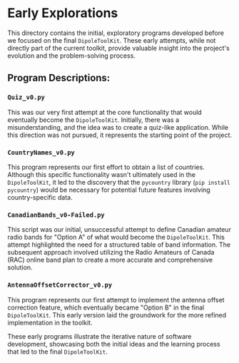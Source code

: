 # Early Explorations

This directory contains the initial, exploratory programs developed before we focused on the final `DipoleToolKit`. These early attempts, while not directly part of the current toolkit, provide valuable insight into the project's evolution and the problem-solving process.

## Program Descriptions:

### `Quiz_v0.py`
This was our very first attempt at the core functionality that would eventually become the `DipoleToolKit`. Initially, there was a misunderstanding, and the idea was to create a quiz-like application. While this direction was not pursued, it represents the starting point of the project.

### `CountryNames_v0.py`
This program represents our first effort to obtain a list of countries. Although this specific functionality wasn't ultimately used in the `DipoleToolKit`, it led to the discovery that the `pycountry` library (`pip install pycountry`) would be necessary for potential future features involving country-specific data.

### `CanadianBands_v0-Failed.py`
This script was our initial, unsuccessful attempt to define Canadian amateur radio bands for "Option A" of what would become the `DipoleToolKit`. This attempt highlighted the need for a structured table of band information. The subsequent approach involved utilizing the Radio Amateurs of Canada (RAC) online band plan to create a more accurate and comprehensive solution.

### `AntennaOffsetCorrector_v0.py`
This program represents our first attempt to implement the antenna offset correction feature, which eventually became "Option B" in the final `DipoleToolKit`. This early version laid the groundwork for the more refined implementation in the toolkit.

These early programs illustrate the iterative nature of software development, showcasing both the initial ideas and the learning process that led to the final `DipoleToolKit`.
